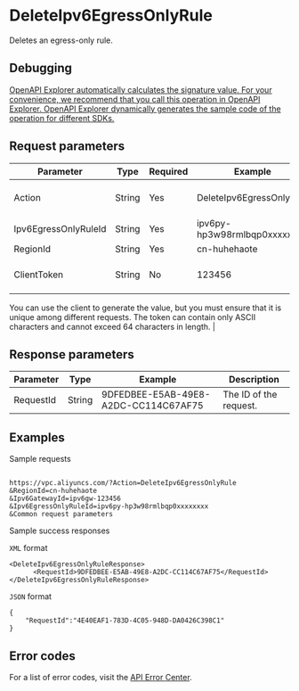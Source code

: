 # DeleteIpv6EgressOnlyRule

Deletes an egress-only rule.

## Debugging

[OpenAPI Explorer automatically calculates the signature value. For your convenience, we recommend that you call this operation in OpenAPI Explorer. OpenAPI Explorer dynamically generates the sample code of the operation for different SDKs.](https://api.aliyun.com/#product=Vpc&api=DeleteIpv6EgressOnlyRule&type=RPC&version=2016-04-28)

## Request parameters

|Parameter|Type|Required|Example|Description|
|---------|----|--------|-------|-----------|
|Action|String|Yes|DeleteIpv6EgressOnlyRule|The operation that you want to perform. Set the value to **DeleteIpv6EgressOnlyRule**. |
|Ipv6EgressOnlyRuleId|String|Yes|ipv6py-hp3w98rmlbqp0xxxxxxxx|The ID of the egress-only rule that you want to delete. |
|RegionId|String|Yes|cn-huhehaote|The ID of the IPv6 gateway. |
|ClientToken|String|No|123456|The client token that is used to ensure the idempotence of the request.

 You can use the client to generate the value, but you must ensure that it is unique among different requests. The token can contain only ASCII characters and cannot exceed 64 characters in length. |

## Response parameters

|Parameter|Type|Example|Description|
|---------|----|-------|-----------|
|RequestId|String|9DFEDBEE-E5AB-49E8-A2DC-CC114C67AF75|The ID of the request. |

## Examples

Sample requests

```

https://vpc.aliyuncs.com/?Action=DeleteIpv6EgressOnlyRule
&RegionId=cn-huhehaote
&Ipv6GatewayId=ipv6gw-123456
&Ipv6EgressOnlyRuleId=ipv6py-hp3w98rmlbqp0xxxxxxxx
&Common request parameters

```

Sample success responses

`XML` format

```
<DeleteIpv6EgressOnlyRuleResponse>
	  <RequestId>9DFEDBEE-E5AB-49E8-A2DC-CC114C67AF75</RequestId>
</DeleteIpv6EgressOnlyRuleResponse>
```

`JSON` format

```
{
	"RequestId":"4E40EAF1-783D-4C05-948D-DA0426C398C1"
}
```

## Error codes

For a list of error codes, visit the [API Error Center](https://error-center.alibabacloud.com/status/product/Vpc).

